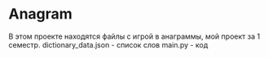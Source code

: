 # Anagram

В этом проекте находятся файлы с игрой в анаграммы, мой проект за 1 семестр. 
dictionary_data.json - список слов
main.py - код
